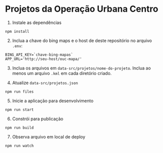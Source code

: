 # Projetos da Operação Urbana Centro

1. Instale as dependências
```
npm install
```

2. Inclua a chave do bing maps e o host de deste repositório no arquivo `.env`:
```
BING_API_KEY=`chave-bing-mapas`
APP_URL='http://seu-host/ouc-mapa/'
```

3. Inclua os arquivos em `data-src/projetos/nome-do-projeto`. Inclua ao menos um arquivo `.kml` em cada diretório criado.

4. Atualize `data-src/projetos.json`

```
npm run files
```

5. Inicie a aplicação para desenvolvimento
```
npm run start
```

6. Constrói para publicação
``` 
npm run build
```

7. Observa arquivo em local de deploy
```
npm run watch
```